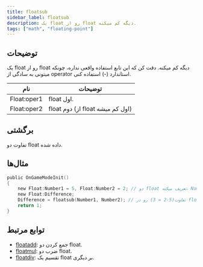 ```yaml
---
title: floatsub
sidebar_label: floatsub
description: یک float رو از float دیگه کم میکنه.
tags: ["math", "floating-point"]
---
```


<LowercaseNote />

## توضیحات

یک float رو از float دیگه کم میکنه. دقت کن که این تابع استفاده واقعی نداره، چونکه میتونی به سادگی از operator استاندارد (-) استفاده کنی.

| نام        | توضیحات                                          |
| ----------- | ---------------------------------------------------- |
| Float:oper1 | float اول.                                         |
| Float:oper2 | float دوم (از float اول کم میشه)  |

## برگشتی

تفاوت دو float داده شده.

## مثال‌ها

```c
public OnGameModeInit()
{
    new Float:Number1 = 5, Float:Number2 = 2; // دو float تعریف میکنه، Number1 (5) و Number2 (2)
    new Float:Difference;
    Difference = floatsub(Number1, Number2); // تفاوت(5-2 = 3) رو در float "Difference" ذخیره میکنه
    return 1;
}
```

## توابع مرتبط

- [floatadd](floatadd): جمع کردن دو float.
- [floatmul](floatmul): ضرب دو float.
- [floatdiv](floatdiv): تقسیم یک float بر دیگری.